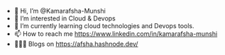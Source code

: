 - 👋 Hi, I’m @Kamarafsha-Munshi
- 👀 I’m interested in Cloud & Devops
- 🌱 I’m currently learning cloud technologies and Devops tools.
- 📫 How to reach me https://www.linkedin.com/in/kamarafsha-munshi
- 👩🏾‍💻 Blogs on https://afsha.hashnode.dev/
